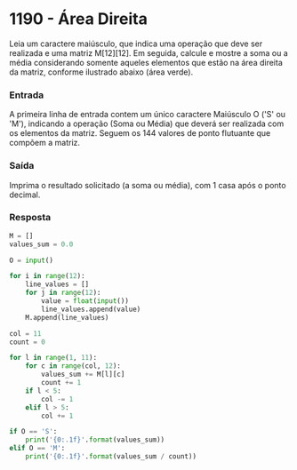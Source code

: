 # 1190 - Área Direita

Leia um caractere maiúsculo, que indica uma operação que deve ser realizada e uma matriz M[12][12]. Em seguida, calcule e mostre a soma ou a média considerando somente aqueles elementos que estão na área direita da matriz, conforme ilustrado abaixo (área verde).

### Entrada
A primeira linha de entrada contem um único caractere Maiúsculo O ('S' ou 'M'), indicando a operação (Soma ou Média) que deverá ser realizada com os elementos da matriz. Seguem os 144 valores de ponto flutuante que compõem a matriz.

### Saída
Imprima o resultado solicitado (a soma ou média), com 1 casa após o ponto decimal.

### Resposta

```python
M = []
values_sum = 0.0

O = input()

for i in range(12):
    line_values = []
    for j in range(12):
        value = float(input())
        line_values.append(value)
    M.append(line_values)

col = 11
count = 0

for l in range(1, 11):
    for c in range(col, 12):
        values_sum += M[l][c]
        count += 1
    if l < 5:
        col -= 1
    elif l > 5:
        col += 1

if O == 'S':      
    print('{0:.1f}'.format(values_sum))      
elif O == 'M':
    print('{0:.1f}'.format(values_sum / count))
```
